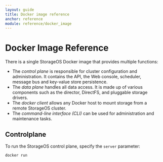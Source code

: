 ```yaml
---
layout: guide
title: Docker image reference
anchor: reference
module: reference/docker_image
---
```



# Docker Image Reference

There is a single StorageOS Docker image that provides multiple functions:

* The *control plane* is responsible for cluster configuration and administration.  It contains the API, the Web console, scheduler, message bus and key-value store persistence.
* The *data plane* handles all data access.  It is made up of various components such as the director, DirectFS, and pluggable storage drivers.
* The *docker client* allows any Docker host to mount storage from a remote StorageOS cluster.
* The *command-line interface (CLI)* can be used for administration and maintenance tasks.

## Controlplane

To run the StorageOS control plane, specify the `server` parameter:

```bash
docker run
```


